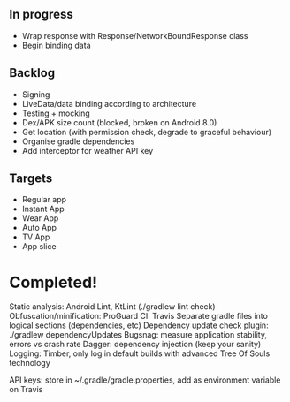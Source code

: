 ## In progress

- Wrap response with Response/NetworkBoundResponse class
- Begin binding data


## Backlog

- Signing
- LiveData/data binding according to architecture
- Testing + mocking
- Dex/APK size count (blocked, broken on Android 8.0)
- Get location (with permission check, degrade to graceful behaviour)
- Organise gradle dependencies
- Add interceptor for weather API key


## Targets

- Regular app
- Instant App
- Wear App
- Auto App
- TV App
- App slice


# Completed!

Static analysis: Android Lint, KtLint (./gradlew lint check)
Obfuscation/minification: ProGuard
CI: Travis
Separate gradle files into logical sections (dependencies, etc)
Dependency update check plugin: ./gradlew dependencyUpdates
Bugsnag: measure application stability, errors vs crash rate
Dagger: dependency injection (keep your sanity)
Logging: Timber, only log in default builds with advanced Tree Of Souls technology



API keys: store in ~/.gradle/gradle.properties, add as environment variable on Travis